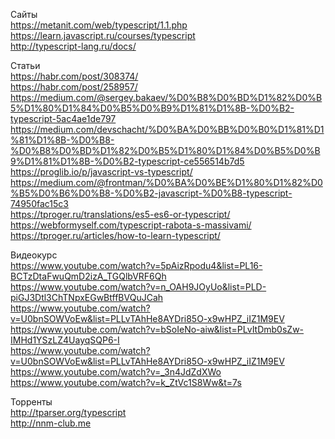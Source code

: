 Сайты</br>
https://metanit.com/web/typescript/1.1.php</br>
https://learn.javascript.ru/courses/typescript</br>
http://typescript-lang.ru/docs/</br>

Статьи</br>
https://habr.com/post/308374/</br>
https://habr.com/post/258957/</br>
https://medium.com/@sergey.bakaev/%D0%B8%D0%BD%D1%82%D0%B5%D1%80%D1%84%D0%B5%D0%B9%D1%81%D1%8B-%D0%B2-typescript-5ac4ae1de797</br>
https://medium.com/devschacht/%D0%BA%D0%BB%D0%B0%D1%81%D1%81%D1%8B-%D0%B8-%D0%B8%D0%BD%D1%82%D0%B5%D1%80%D1%84%D0%B5%D0%B9%D1%81%D1%8B-%D0%B2-typescript-ce556514b7d5
https://proglib.io/p/javascript-vs-typescript/</br>
https://medium.com/@frontman/%D0%BA%D0%BE%D1%80%D1%82%D0%B5%D0%B6%D0%B8-%D0%B2-javascript-%D0%B8-typescript-74950fac15c3</br>
https://tproger.ru/translations/es5-es6-or-typescript/</br>
https://webformyself.com/typescript-rabota-s-massivami/</br>
https://tproger.ru/articles/how-to-learn-typescript/</br>

Видеокурс</br>
https://www.youtube.com/watch?v=5pAizRpodu4&list=PL16-BCTzDtaFwuQmD2izA_TGQlbVRF6Qh</br>
https://www.youtube.com/watch?v=n_OAH9JOyUo&list=PLD-piGJ3Dtl3ChTNpxEGwBtffBVQuJCah</br>
https://www.youtube.com/watch?v=U0bnSOWVoEw&list=PLLvTAhHe8AYDri85O-x9wHPZ_iIZ1M9EV</br>
https://www.youtube.com/watch?v=bSoIeNo-aiw&list=PLvItDmb0sZw-IMHd1YSzLZ4UayqSQP6-I</br>
https://www.youtube.com/watch?v=U0bnSOWVoEw&list=PLLvTAhHe8AYDri85O-x9wHPZ_iIZ1M9EV</br>
https://www.youtube.com/watch?v=_3n4JdZdXWo</br>
https://www.youtube.com/watch?v=k_ZtVc1S8Ww&t=7s</br>

Торренты</br>
http://tparser.org/typescript</br>
http://nnm-club.me</br>
